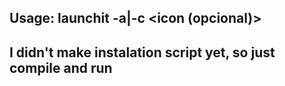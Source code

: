 ## Usage: launchit -a|-c <command> <name> <icon (opcional)>

## I didn't make instalation script yet, so just compile and run